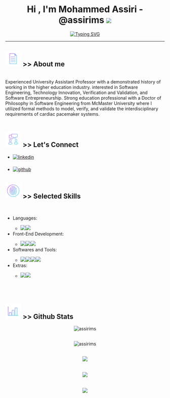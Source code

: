 <h1 align="center"><b>Hi , I'm Mohammed Assiri - @assirims </b><img src="https://media.giphy.com/media/hvRJCLFzcasrR4ia7z/giphy.gif" width="35"></h1>

<p align="center">
<a href="https://git.io/typing-svg"><img src="https://readme-typing-svg.herokuapp.com?font=Chivo+Mono&size=18&duration=3000&color=C1F704&background=000000&vCenter=true&multiline=true&width=500&height=200&lines=%3E%3E+start%3A;%3E%3E+Assalamu+Alaikum+(i.e.%2C+Pace+be+upon+you);%3E%3E+...;%3E%3E++I%E2%80%99m+specialized+in+Software+Engineering%2C+;%3E%3E+Verification+and+Validation+(V%26V)%2C+;%3E%3E+and+Ruby+on+Rails+(RoR).;%3E%3E;%3E%3E+jumpto+%24start" alt="Typing SVG" /></a>
</p>

<hr>

## <picture><img src = "./assets/info.gif" width="50"></picture> >> About me
<!--<picture> <img align="right" src="./assets/aboutme.gif" width = 250px /></picture>-->

<br>Experienced University Assistant Professor with a demonstrated history of working in the higher education industry. interested in Software Engineering, Technology Innovation, Verification and Validation, and Software Entrepreneurship. Strong education professional with a Doctor of Philosophy in Software Engineering from McMaster University where I utilized formal methods to model, verify, and validate the interdisciplinary requirements of cardiac pacemaker systems.<br><br>

## <img src="./assets/connect.gif" width ="50" /><b> >> Let's Connect</b>
<div align='left'>
<ul>
    <li><a href="https://linkedin.com/in/mohammed-assiri" target="_blank"><img src="https://img.shields.io/badge/linkedin:  Mohammed Assiri-%2300acee.svg?color=405DE6&style=for-the-badge&logo=linkedin&logoColor=white" alt=linkedin style="margin-bottom: 5px;"/></a></li><br />
    <li><a href="https://assirims.github.io/assirims/" target="_blank"><img src="https://img.shields.io/badge/github:  @assirims-%2300acee.svg?color=000000&style=for-the-badge&logo=github&logoColor=white" alt=github style="margin-bottom: 5px;"/></a></li>
</ul>
</div>

## <img src="./assets/skilla.gif" width ="50" /><b> >> Selected Skills</b>
<br>
<div align='left'>
<ul>
<li>Languages:</li>
<ul>
    <li><img src="https://img.shields.io/badge/Ruby-%23E34F26.svg?style=for-the-badge&logo=Ruby&logoColor=whitef" /><img src="https://img.shields.io/badge/Python%20-%2314354C.svg?style=for-the-badge&logo=python&logoColor=white" /></li>
</ul>

<li>Front-End Development:</li>
<ul>
    <li><img src="https://img.shields.io/badge/HTML5%20-%23E34F26.svg?style=for-the-badge&logo=html5&logoColor=white" /><img src="https://img.shields.io/badge/CSS%20-%231572B6.svg?style=for-the-badge&logo=css3&logoColor=white" /><img src="https://img.shields.io/badge/JavaScript%20-%23F7DF1E.svg?style=for-the-badge&logo=javascript&logoColor=black" /></li>
</ul>

<li>Softwares and Tools:</li>
<ul>
    <li><img src="https://img.shields.io/badge/git-%23F05033.svg?style=for-the-badge&logo=git&logoColor=white" /><img src="https://img.shields.io/badge/github-%23121011.svg?style=for-the-badge&logo=github&logoColor=white" /><img src="https://img.shields.io/badge/Visual%20Studio%20Code-0078d7.svg?style=for-the-badge&logo=visual-studio-code&logoColor=white" /><img src="https://img.shields.io/badge/Linux-FCC624?style=for-the-badge&logo=linux&logoColor=black" />
</ul>

<li>Extras:</li>
<ul>
    <li><img src="https://img.shields.io/badge/Terminal-%23054020?style=for-the-badge&logo=gnu-bash&logoColor=white" /><img src="https://img.shields.io/badge/markdown-%23000000.svg?style=for-the-badge&logo=markdown&logoColor=white" /></li>
</ul>
</ul>
</div>

<br>
<br>

## <img src="./assets/stat.gif" width ="50" /><b> >> Github Stats</b><br>

<div align="center">
<img src="https://komarev.com/ghpvc/?username=assirims&label=Profile%20views&color=lightgrey&style=for-the-badge" alt="assirims" /> <br /><br />
    
<img src="https://github-readme-streak-stats.herokuapp.com/?user=assirims&theme=monokai" alt="assirims" /><br /><br />

<img src="https://github-readme-stats.vercel.app/api?username=assirims&show_icons=true&locale=en&theme=monokai" /><br /><br />

<img src="https://github-readme-stats.vercel.app/api/top-langs?username=assirims&langs_count=10&show_icons=true&locale=en&layout=compact&theme=monokai" /><br /><br />

<img src="https://github-profile-trophy.vercel.app/?username=assirims&theme=monokai" />
</div>

<br /><br />
